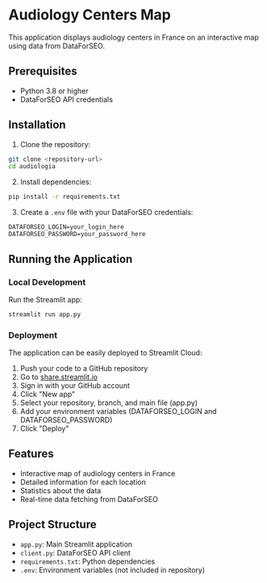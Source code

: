# Audiology Centers Map

This application displays audiology centers in France on an interactive map using data from DataForSEO.

## Prerequisites

- Python 3.8 or higher
- DataForSEO API credentials

## Installation

1. Clone the repository:
```bash
git clone <repository-url>
cd audiologia
```

2. Install dependencies:
```bash
pip install -r requirements.txt
```

3. Create a `.env` file with your DataForSEO credentials:
```
DATAFORSEO_LOGIN=your_login_here
DATAFORSEO_PASSWORD=your_password_here
```

## Running the Application

### Local Development

Run the Streamlit app:
```bash
streamlit run app.py
```

### Deployment

The application can be easily deployed to Streamlit Cloud:

1. Push your code to a GitHub repository
2. Go to [share.streamlit.io](https://share.streamlit.io)
3. Sign in with your GitHub account
4. Click "New app"
5. Select your repository, branch, and main file (app.py)
6. Add your environment variables (DATAFORSEO_LOGIN and DATAFORSEO_PASSWORD)
7. Click "Deploy"

## Features

- Interactive map of audiology centers in France
- Detailed information for each location
- Statistics about the data
- Real-time data fetching from DataForSEO

## Project Structure

- `app.py`: Main Streamlit application
- `client.py`: DataForSEO API client
- `requirements.txt`: Python dependencies
- `.env`: Environment variables (not included in repository) 